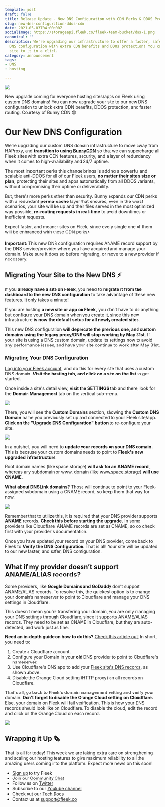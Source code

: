 ```yaml
---
template: post
draft: false
title: Release Update - New DNS Configuration with CDN Perks & DDOS Protection
slug: new-dns-configuration-ddos-cdn
date: 2021-05-03T04:00:00Z
socialImage: https://storageapi.fleek.co/fleek-team-bucket/dns-1.png
canonical: ''
description: We're upgrading our infrastructure to offer a faster, safer, and resilient
  DNS configuration with extra CDN benefits and DDOs protection! You can migrate your
  site to it in a click.
category: Announcement
tags:
- DNS
- hosting

---
```

![](https://storageapi.fleek.co/fleek-team-bucket/dns-1.png)

New upgrade coming for everyone hosting sites/apps on Fleek using custom DNS domains! You can now upgrade your site to our new DNS configuration to unlock extra CDN benefits, DDOS protection, and faster routing. Courtesy of Bunny CDN 😎

# Our New DNS Configuration

We’re upgrading our custom DNS domain infrastructure to move away from HAProxy, and **transition to using** [**BunnyCDN**](http://bunny.net/) so that we can supercharge all Fleek sites with extra CDN features, security, and a layer of redundancy when it comes to high-availability and 24/7 uptime.

The most important perks this change brings is adding a powerful and scalable anti-DDOS for all of our Fleek users, **no matter their site’s size or plan**, protecting their sites and apps automatically from all DDOS variants, without compromising their uptime or deliverability.

But, there's more perks other than security. Bunny expands our CDN perks with a redundant **perma-cache** layer that ensures, even in the worst scenarios, your site will be up and their files served in the most optimized way possible, **re-routing requests** **in real-time** to avoid downtimes or inefficient requests.

Expect faster, and meaner sites on Fleek, since every single one of them will be enhnanced with these CDN perks⚡

**Important:** This new DNS configuration requires ANAME record support by the DNS service/provider where you have acquired and manage your domain. Make sure it does so before migrating, or move to a new provider if necessary.

## Migrating Your Site to the New DNS ⚡

If you **already have a site on Fleek**, you need to **migrate it from the dashboard to the new DNS configuration** to take advantage of these new features. It only takes a minute!

If you are hosting **a new site or app on Fleek,** you don’t have to do anything but configure your DNS domain when you create it, since this new infrastructure **is now the default setup for all newly created sites**.

This new DNS configuration **will deprecate the previous one, and custom domains using the legacy proxy/DNS will stop working by May 31st**. If your site is using a DNS custom domain, update its settings now to avoid any performance issues, and have your site continue to work after May 31st.

### Migrating Your DNS Configuration

[Log into your Fleek account](http://app.fleek.co/), and do this for every site that uses a custom DNS domain. **Visit the hosting tab, and click on a site on the list** to get started.

Once inside a site's detail view, **visit the SETTINGS** tab and there, look for the **Domain Management** tab on the vertical sub-menu.

![](https://storageapi.fleek.co/fleek-team-bucket/Blog%20Inline/dns.gif)

There, you will see the **Custom Domains** section, showing the **Custom DNS Domain** name you previously set up and connected to your Fleek site/app. **Click on the "Upgrade DNS Configuration" button** to re-configure your site.

![](https://storageapi.fleek.co/fleek-team-bucket/dns-space.png)

In a nutshell, you will need to **update your records** **on your DNS domain.** This is because your custom domains needs to point to **Fleek's new upgraded infrastructure**.

Root domain names (like space.storage) **will ask for an ANAME record**, whereas any subdomain or www. domain (like www.space.storage) **will use CNAME**.

**What about DNSLink domains?** Those will continue to point to your Fleek-assigned subdomain using a CNAME record, so keep them that way for now.

![](https://storageapi.fleek.co/fleek-team-bucket/Blog%20Inline/aname1.png)

Remember that to utilize this, it is required that your DNS provider supports **ANAME** records. **Check this** **before starting the upgrade.** In some providers like Cloudflare, ANAME records are set as CNAME, so do check first with your provider's documentation.

Once you have updated your record on your DNS provider, come back to Fleek to **Verify the DNS Configuration**. That is all! Your site will be updated to our new faster, and safer, DNS configuration.

## What if my provider doesn’t support ANAME/ALIAS records?

Some providers, like **Google Domains and GoDaddy** don’t support ANAME/ALIAS records. To resolve this, the quickest option is to change your domain’s nameserver to point to Cloudflare and manage your DNS settings in Cloudflare.

This doesn't mean you're transfering your domain, you are only managing your DNS settings through Cloudflare, since it supports ANAME/ALIAS records. They need to be set as CNAME in Cloudflare, but they are auto-detected, and work just as fine.

**Need an in-depth guide on how to do this?** [Check this article out!](https://blog.fleek.co/posts/troubleshooting-dns-domains-record-update-fleek#how-do-i-change-my-domains-nameserver-and-use-cloudflare-to-set-up-my-fleek-dns-records) In short, you need to:

1. Create a Cloudflare account.
2. Configure your Domain in your **old** DNS provider to point to Cloudflare's nameserver.
3. Use Cloudflare's DNS app to add your [Fleek site's DNS records](https://support.cloudflare.com/hc/en-us/articles/360019093151-Managing-DNS-records-in-Cloudflare), as shown above.
4. Disable the Orange Cloud setting (HTTP proxy) on all records on Cloudflare.

That's all, go back to Fleek's domain management setting and verify your domain. **Don't forget to disable the Orange Cloud setting on Cloudflare.** Else, your domain on Fleek will fail verification. This is how your DNS records should look like on Cloudflare. To disable the cloud, edit the record and click on the Orange Cloud on each record.

![](https://storageapi.fleek.co/fleek-team-bucket/dns-only-cloudflare.png)

## Wrapping it Up 🗞️

That is all for today! This week we are taking extra care on strengthening and scaling our hosting features to give maximum reliability to all the amazing users coming into the platform. Expect more news on this soon!

* [Sign up](https://app.fleek.co/) to try Fleek
* Join our [Community Chat](https://slack.fleek.co/)
* Follow us on [Twitter](https://twitter.com/FleekHQ)
* Subscribe to our [Youtube channel](https://www.youtube.com/channel/UCBzlwYM0JjZpjDZ52-SLUmw)
* Check out our [Tech Docs](https://docs.fleek.co/)
* Contact us at support@fleek.co